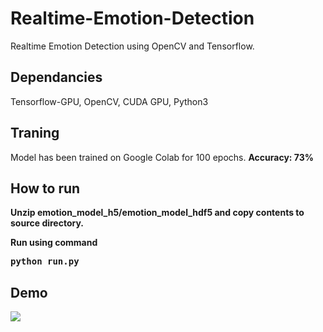 # Realtime-Emotion-Detection
Realtime Emotion Detection using OpenCV and Tensorflow.

<h2>Dependancies</h2>
Tensorflow-GPU, OpenCV, CUDA GPU, Python3

<h2>Traning</h2>
Model has been trained on Google Colab for 100 epochs.
<b>Accuracy: 73% <b> 

<h2>How to run</h2>
Unzip emotion_model_h5/emotion_model_hdf5 and copy contents to source directory.

Run using command <pre>python run.py</pre>

<h2>Demo</h2>
<img src="./demo.gif"/>
